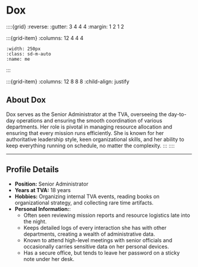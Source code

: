 # **Dox**

::::{grid}
:reverse:
:gutter: 3 4 4 4
:margin: 1 2 1 2

:::{grid-item}
:columns: 12 4 4 4

```{image} /img/employee-8.png
:width: 250px
:class: sd-m-auto
:name: me
```

:::

:::{grid-item}
:columns: 12 8 8 8
:child-align: justify

## **About Dox**

Dox serves as the Senior Administrator at the TVA, overseeing the day-to-day operations and ensuring the smooth coordination of various departments. Her role is pivotal in managing resource allocation and ensuring that every mission runs efficiently. She is known for her authoritative leadership style, keen organizational skills, and her ability to keep everything running on schedule, no matter the complexity.
:::
::::

---

## **Profile Details**

- **Position:** Senior Administrator
- **Years at TVA:** 18 years
- **Hobbies:** Organizing internal TVA events, reading books on organizational strategy, and collecting rare time artifacts.
- **Personal Information:**:
  - Often seen reviewing mission reports and resource logistics late into the night.
  - Keeps detailed logs of every interaction she has with other departments, creating a wealth of administrative data.
  - Known to attend high-level meetings with senior officials and occasionally carries sensitive data on her personal devices.
  - Has a secure office, but tends to leave her password on a sticky note under her desk.
